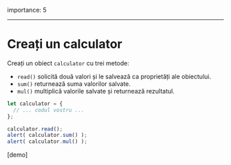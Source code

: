 importance: 5

---

# Creați un calculator

Creați un obiect `calculator` cu trei metode:

- `read()` solicită două valori și le salvează ca proprietăți ale obiectului.
- `sum()` returnează suma valorilor salvate.
- `mul()` multiplică valorile salvate și returnează rezultatul.

```js
let calculator = {
  // ... codul vostru ...
};

calculator.read();
alert( calculator.sum() );
alert( calculator.mul() );
```

[demo]
